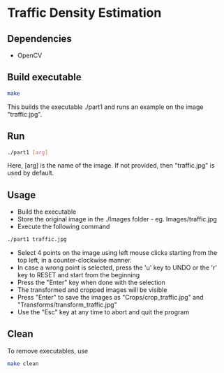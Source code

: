 # Traffic Density Estimation
## Dependencies
* OpenCV

## Build executable
```bash
make
```
This builds the executable ./part1 and runs an example on the image "traffic.jpg".

## Run
```bash
./part1 [arg]
```
Here, [arg] is the name of the image. If not provided, then "traffic.jpg" is used by default.

## Usage
* Build the executable
* Store the original image in the ./Images folder - eg. Images/traffic.jpg
* Execute the following command
```bash
./part1 traffic.jpg
```
* Select 4 points on the image using left mouse clicks starting from the top left, in a counter-clockwise manner.
* In case a wrong point is selected, press the 'u' key to UNDO or the 'r' key to RESET and start from the beginning
* Press the "Enter" key when done with the selection
* The transformed and cropped images will be visible
* Press "Enter" to save the images as "Crops/crop_traffic.jpg" and "Transforms/transform_traffic.jpg"
* Use the "Esc" key at any time to abort and quit the program

## Clean
To remove executables, use
```bash
make clean
```